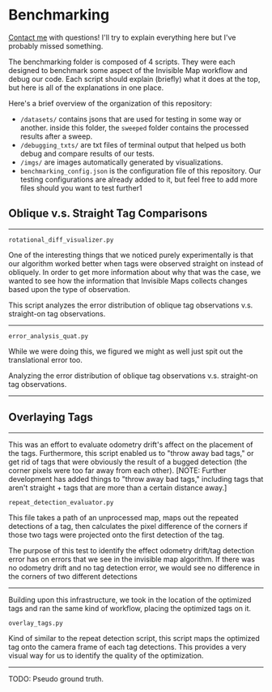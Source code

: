 # Benchmarking

[Contact me](mailto:rli@olin.edu) with questions! I'll try to explain everything here but I've probably missed something.

The benchmarking folder is composed of 4 scripts. They were each designed to benchmark some aspect of the Invisible Map workflow and debug our code. Each script should explain (briefly) what it does at the top, but here is all of the explanations in one place.

Here's a brief overview of the organization of this repository:
- `/datasets/` contains jsons that are used for testing in some way or another. inside this folder, the `sweeped` folder contains the processed results after a sweep. 
- `/debugging_txts/` are txt files of terminal output that helped us both debug and compare results of our tests.
- `/imgs/` are images automatically generated by visualizations. 
- `benchmarking_config.json` is the configuration file of this repository. Our testing configurations are already added to it, but feel free to add more files should you want to test further1

## Oblique v.s. Straight Tag Comparisons
---

`rotational_diff_visualizer.py`

One of the interesting things that we noticed purely experimentally is that our algorithm worked better when tags were observed straight on instead of obliquely. In order to get more information about why that was the case, we wanted to see how the information that Invisible Maps collects changes based upon the type of observation.

This script analyzes the error distribution of oblique tag observations v.s. straight-on tag observations.

---

`error_analysis_quat.py`

While we were doing this, we figured we might as well just spit out the translational error too. 

Analyzing the error distribution of oblique tag observations v.s. straight-on tag observations.

---

## Overlaying Tags

---
This was an effort to evaluate odometry drift's affect on the placement of the tags. Furthermore, this script enabled us to "throw away bad tags," or get rid of tags that were obviously the result of a bugged detection (the corner pixels were too far away from each other). [NOTE: Further development has added things to "throw away bad tags," including tags that aren't straight + tags that are more than a certain distance away.]

`repeat_detection_evaluator.py`

This file takes a path of an unprocessed map, maps out the repeated detections of a tag,
then calculates the pixel difference of the corners if those two tags were projected onto
the first detection of the tag. 

The purpose of this test to identify the effect odometry drift/tag detection error has on
errors that we see in the invisible map algorithm. If there was no odometry drift and no
tag detection error, we would see no difference in the corners of two different detections

---

Building upon this infrastructure, we took in the location of the optimized tags and ran the same kind of workflow, placing the optimized tags on it.

`overlay_tags.py`

Kind of similar to the repeat detection script, this script maps the optimized tag onto the camera frame of each tag detections. This provides a very visual way for us to identify the quality of the optimization.

---

TODO: Pseudo ground truth. 